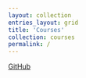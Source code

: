 ```yaml
---
layout: collection
entries_layout: grid
title: 'Courses'
collection: courses
permalink: /
---
```


[GitHub](https://github.com/wakita/classes21/)
